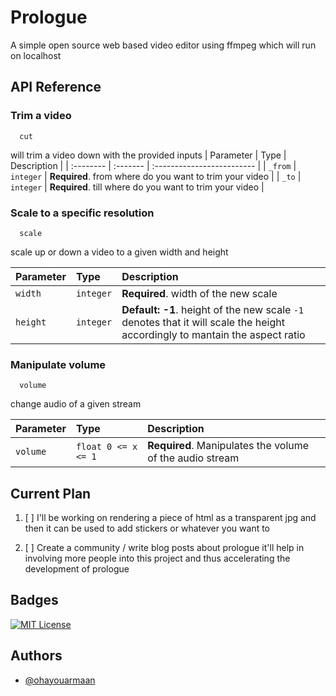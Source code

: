 
# Prologue

A simple open source web based video editor using ffmpeg which will run on localhost



## API Reference

### Trim a video

```
  cut
```
will trim a video down with the provided inputs
| Parameter | Type     | Description                |
| :-------- | :------- | :------------------------- |
| `_from` | `integer` | **Required**. from where do you want to trim your video |
| `_to` | `integer` | **Required**. till where do you want to trim your video |


### Scale to a specific resolution

```
  scale
```
scale up or down a video to a given width and height

| Parameter | Type     | Description                       |
| :-------- | :------- | :-------------------------------- |
| `width`      | `integer` | **Required**. width of the new scale |
| `height`      | `integer` | **Default: -1**. height of the new scale `-1` denotes that it will scale the height accordingly to mantain the aspect ratio |


### Manipulate volume

```
  volume
```
change audio of a given stream

| Parameter | Type     | Description                       |
| :-------- | :------- | :-------------------------------- |
| `volume`      | `float 0 <= x <= 1` | **Required**. Manipulates the volume of the audio stream |


## Current Plan

1. [  ] I'll be working on rendering a piece of html as a transparent jpg and then it can be used to add stickers or whatever you want to

2. [  ] Create a community / write blog posts about prologue it'll help in involving more people into this project and thus accelerating the development of prologue

## Badges

[![MIT License](https://img.shields.io/badge/License-MIT-green.svg)](https://choosealicense.com/licenses/mit/)


## Authors

- [@ohayouarmaan](https://www.github.com/ohayouarmaan)

